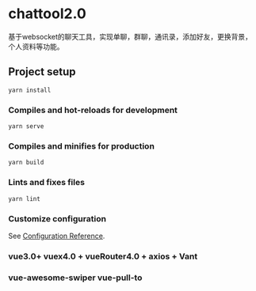# chattool2.0 
基于websocket的聊天工具，实现单聊，群聊，通讯录，添加好友，更换背景，个人资料等功能。

## Project setup
```
yarn install
```

### Compiles and hot-reloads for development
```
yarn serve
```

### Compiles and minifies for production
```
yarn build
```

### Lints and fixes files
```
yarn lint
```

### Customize configuration
See [Configuration Reference](https://cli.vuejs.org/config/).

### vue3.0+ vuex4.0 + vueRouter4.0 + axios + Vant
 
### vue-awesome-swiper vue-pull-to 

